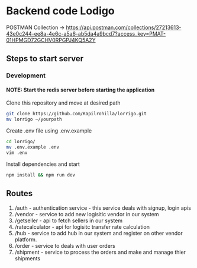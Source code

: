 # Backend code Lodigo

POSTMAN Collection -> https://api.postman.com/collections/27213613-43e0c244-ee8a-4e6c-a5a6-ab5da4a9bcd7?access_key=PMAT-01HPMGD72GCHV0RPGPJ4KQ5A2Y

## Steps to start server

### Development

#### NOTE: Start the redis server before starting the application

Clone this repository and move at desired path

```bash
git clone https://github.com/Kapilrohilla/lorrigo.git
mv lorrigo ~/yourpath
```

Create .env file using .env.example

```bash
cd lorrigo/
mv .env.example .env
vim .env
```

Install dependencies and start

```bash
npm install && npm run dev
```

##  Routes
1. /auth - authentication service - this service deals with signup, login apis
2. /vendor - service to add new logisitic vendor in our system
3. /getseller - api to fetch sellers in our system
4. /ratecalculator - api for logisitc transfer rate calculation
5. /hub - service to add hub in our system and register on other vendor platform. 
6. /order - service to deals with user orders
7. /shipment - service to process the orders and make and manage thier shipments 
